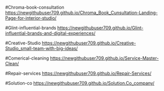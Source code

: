 #Chroma-book-consultation
https://newgithubuser709.github.io/Chroma_Book_Cunsultation-Landing-Page-for-interior-studio/

#Glint-influential-brands
https://newgithubuser709.github.io/Glint-influential-brands-and-digital-experiences/

#Creative-Studio
https://newgithubuser709.github.io/Creative-Studio_small-team-with-big-ideas/

#Comerical-cleaning
https://newgithubuser709.github.io/Service-Master-Clean/

#Repair-services
https://newgithubuser709.github.io/Repair-Services/

#Solution-co
https://newgithubuser709.github.io/Solution.Co_company/
